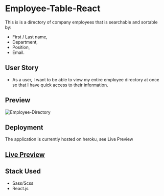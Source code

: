 # Employee-Table-React

This is is a directory of company employees that is searchable and sortable by:

-   First / Last name,
-   Department,
-   Position,
-   Email.

## User Story

-   As a user, I want to be able to view my entire employee directory at once so that I have quick access to their information.

## Preview

![Employee-Directory](https://user-images.githubusercontent.com/48987979/86634460-cacd3800-bfc9-11ea-9fd7-1bbf9f76aaf9.JPG)

## Deployment

The application is currently hosted on heroku, see Live Preview

## [Live Preview]()

## Stack Used

-   Sass/Scss
-   React.js
